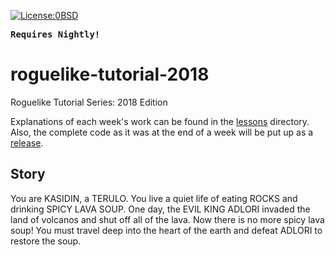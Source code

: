 [![License:0BSD](https://img.shields.io/badge/License-0BSD-brightgreen.svg)](https://opensource.org/licenses/FPL-1.0.0)

**<tt>Requires Nightly!</tt>**

# roguelike-tutorial-2018

Roguelike Tutorial Series: 2018 Edition

Explanations of each week's work can be found in the
[lessons](https://github.com/Lokathor/roguelike-tutorial-2018/tree/master/lessons)
directory. Also, the complete code as it was at the end of a week will be put up
as a [release](https://github.com/Lokathor/roguelike-tutorial-2018/releases).

## Story

You are KASIDIN, a TERULO. You live a quiet life of eating ROCKS and drinking
SPICY LAVA SOUP. One day, the EVIL KING ADLORI invaded the land of volcanos and
shut off all of the lava. Now there is no more spicy lava soup! You must travel
deep into the heart of the earth and defeat ADLORI to restore the soup.
